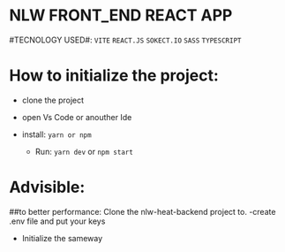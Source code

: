 # NLW FRONT_END REACT APP

#TECNOLOGY USED#:
 ``VITE``
``REACT.JS``
``SOKECT.IO``
``SASS``
``TYPESCRIPT``

# How to initialize the project:

* clone the project
* open Vs Code or anouther Ide
* install:
  ``yarn or npm``
  
  * Run:
      ``yarn dev`` or ``npm start``
      
# Advisible:
   ##to better performance: Clone the nlw-heat-backend project to.
   -create .env file and put your keys
   - Initialize the sameway
   
